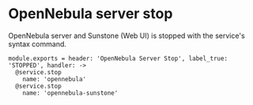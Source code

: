 
# OpenNebula server stop

OpenNebula server and Sunstone (Web UI) is stopped with the service's syntax command.

    module.exports = header: 'OpenNebula Server Stop', label_true: 'STOPPED', handler: ->
      @service.stop
        name: 'opennebula'
      @service.stop
        name: 'opennebula-sunstone'
